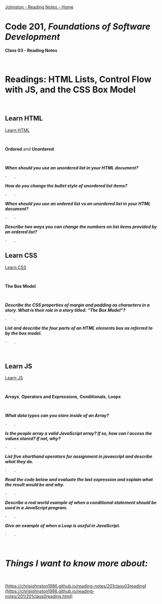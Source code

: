 [Johnston - Reading Notes - Home](https://chrisjohnston1986.github.io/reading-notes/)

# Code 201, _Foundations of Software Development_ 
**Class 03 - Reading Notes**

&nbsp;
&nbsp;

# Readings: HTML Lists, Control Flow with JS, and the CSS Box Model

&nbsp;
&nbsp;

## Learn HTML
[Learn HTML](https://developer.mozilla.org/en-US/docs/Web/HTML)

&nbsp;
&nbsp;

**Ordered** and **Unordered**

&nbsp;
&nbsp;

_**When should you use an unordered list in your HTML document?**_

    -   . 

_**How do you change the bullet style of unordered list items?**_

    -   .
 
_**When should you use an ordered list vs an unordered list in your HTML document?**_

    -   .

_**Describe two ways you can change the numbers on list items provided by an ordered list?**_

    -   .

## Learn CSS
[Learn CSS](https://developer.mozilla.org/en-US/docs/Learn/CSS)

&nbsp;
&nbsp;

**The Box Model**

&nbsp;
&nbsp;

_**Describe the CSS properties of margin and padding as characters in a story. What is their role in a story titled: “The Box Model”?**_

    -   . 

_**List and describe the four parts of an HTML elements box as referred to by the box model.**_

    -   .

&nbsp;
&nbsp;

## Learn JS
[Learn JS](https://developer.mozilla.org/en-US/docs/Learn/JavaScript)

&nbsp;
&nbsp;

**Arrays**, **Operators and Expressions**, **Conditionals**, **Loops**

&nbsp;
&nbsp;

_**What data types can you store inside of an Array?**_

    -   . 

_**Is the people array a valid JavaScript array? If so, how can I access the values stored? If not, why?**_

    -   .
 
_**List five shorthand operators for assignment in javascript and describe what they do.**_

    -   .

_**Read the code below and evaluate the last expression and explain what the result would be and why.**_

    -   .

_**Describe a real world example of when a conditional statement should be used in a JavaScript program.**_

    -   . 

_**Give an example of when a Loop is useful in JavaScript.**_

    -   .

&nbsp;
&nbsp;

# _Things I want to know more about:_

&nbsp;
&nbsp;

[https://chrisjohnston1986.github.io/reading-notes/201class03reading](https://chrisjohnston1986.github.io/reading-notes/201/201class0reading.html)